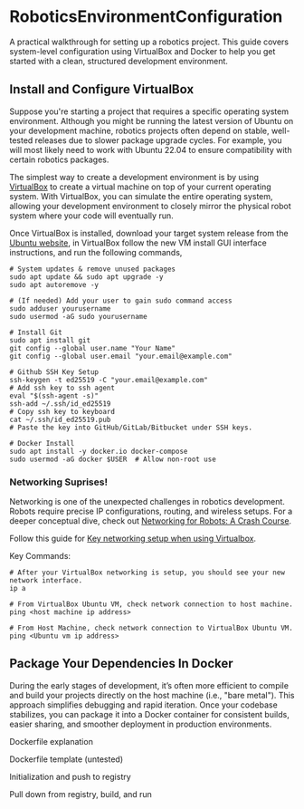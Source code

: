 # RoboticsEnvironmentConfiguration
A practical walkthrough for setting up a robotics project. This guide covers system-level configuration using VirtualBox and Docker to help you get started with a clean, structured development environment.

## Install and Configure VirtualBox
Suppose you're starting a project that requires a specific operating system environment. Although you might be running the latest version of Ubuntu on your development machine, robotics projects often depend on stable, well-tested releases due to slower package upgrade cycles. For example, you will most likely need to work with Ubuntu 22.04 to ensure compatibility with certain robotics packages.

The simplest way to create a development environment is by using [VirtualBox](https://www.geeksforgeeks.org/how-to-install-virtualbox-on-windows/) to create a virtual machine on top of your current operating system. With VirtualBox, you can simulate the entire operating system, allowing your development environment to closely mirror the physical robot system where your code will eventually run.

Once VirtualBox is installed, download your target system release from the [Ubuntu website](https://releases.ubuntu.com/jammy/), in VirtualBox follow the new VM install GUI interface instructions, and run the following commands,
```
# System updates & remove unused packages
sudo apt update && sudo apt upgrade -y
sudo apt autoremove -y

# (If needed) Add your user to gain sudo command access
sudo adduser yourusername
sudo usermod -aG sudo yourusername

# Install Git
sudo apt install git
git config --global user.name "Your Name"
git config --global user.email "your.email@example.com"

# Github SSH Key Setup
ssh-keygen -t ed25519 -C "your.email@example.com"
# Add ssh key to ssh agent
eval "$(ssh-agent -s)"
ssh-add ~/.ssh/id_ed25519
# Copy ssh key to keyboard
cat ~/.ssh/id_ed25519.pub
# Paste the key into GitHub/GitLab/Bitbucket under SSH keys.

# Docker Install
sudo apt install -y docker.io docker-compose
sudo usermod -aG docker $USER  # Allow non-root use
```
### Networking Suprises!
Networking is one of the unexpected challenges in robotics development. Robots require precise IP configurations, routing, and wireless setups. For a deeper conceptual dive, check out [Networking for Robots: A Crash Course](https://www.robotsforroboticists.com/networking-robots-crash-course/).

Follow this guide for [Key networking setup when using Virtualbox](https://serverfault.com/questions/225155/virtualbox-how-to-set-up-networking-so-both-host-and-guest-can-access-internet).

Key Commands:
```
# After your VirtualBox networking is setup, you should see your new network interface.
ip a

# From VirtualBox Ubuntu VM, check network connection to host machine.
ping <host machine ip address>

# From Host Machine, check network connection to VirtualBox Ubuntu VM.
ping <Ubuntu vm ip address>
```
## Package Your Dependencies In Docker
During the early stages of development, it’s often more efficient to compile and build your projects directly on the host machine (i.e., "bare metal"). This approach simplifies debugging and rapid iteration. Once your codebase stabilizes, you can package it into a Docker container for consistent builds, easier sharing, and smoother deployment in production environments. 

Dockerfile explanation

Dockerfile template (untested)

Initialization and push to registry

Pull down from registry, build, and run
